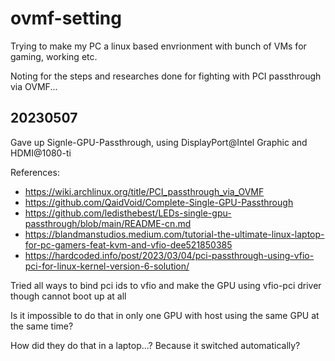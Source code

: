 # ovmf-setting
Trying to make my PC a linux based envrionment with bunch of VMs for gaming, working etc.

Noting for the steps and researches done for fighting with PCI passthrough via OVMF...

## 20230507
Gave up Signle-GPU-Passthrough, using DisplayPort@Intel Graphic and HDMI@1080-ti

References:

- https://wiki.archlinux.org/title/PCI_passthrough_via_OVMF
- https://github.com/QaidVoid/Complete-Single-GPU-Passthrough
- https://github.com/ledisthebest/LEDs-single-gpu-passthrough/blob/main/README-cn.md
- https://blandmanstudios.medium.com/tutorial-the-ultimate-linux-laptop-for-pc-gamers-feat-kvm-and-vfio-dee521850385
- https://hardcoded.info/post/2023/03/04/pci-passthrough-using-vfio-pci-for-linux-kernel-version-6-solution/

Tried all ways to bind pci ids to vfio and make the GPU using vfio-pci driver though cannot boot up at all

Is it impossible to do that in only one GPU with host using the same GPU at the same time?

How did they do that in a laptop...? Because it switched automatically?
